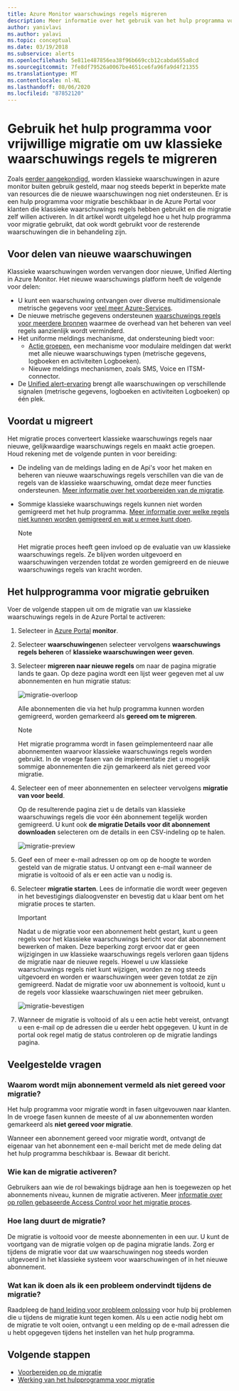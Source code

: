 ```yaml
---
title: Azure Monitor waarschuwings regels migreren
description: Meer informatie over het gebruik van het hulp programma voor vrijwillige migratie om uw klassieke waarschuwings regels te migreren.
author: yanivlavi
ms.author: yalavi
ms.topic: conceptual
ms.date: 03/19/2018
ms.subservice: alerts
ms.openlocfilehash: 5e811e487856ea38f96b669ccb12cabda655a8cd
ms.sourcegitcommit: 7fe8df79526a0067be4651ce6fa96fa9d4f21355
ms.translationtype: MT
ms.contentlocale: nl-NL
ms.lasthandoff: 08/06/2020
ms.locfileid: "87852120"
---
```

# <a name="use-the-voluntary-migration-tool-to-migrate-your-classic-alert-rules"></a>Gebruik het hulp programma voor vrijwillige migratie om uw klassieke waarschuwings regels te migreren

Zoals [eerder aangekondigd](monitoring-classic-retirement.md), worden klassieke waarschuwingen in azure monitor buiten gebruik gesteld, maar nog steeds beperkt in beperkte mate van resources die de nieuwe waarschuwingen nog niet ondersteunen. Er is een hulp programma voor migratie beschikbaar in de Azure Portal voor klanten die klassieke waarschuwings regels hebben gebruikt en die migratie zelf willen activeren. In dit artikel wordt uitgelegd hoe u het hulp programma voor migratie gebruikt, dat ook wordt gebruikt voor de resterende waarschuwingen die in behandeling zijn.

## <a name="benefits-of-new-alerts"></a>Voor delen van nieuwe waarschuwingen

Klassieke waarschuwingen worden vervangen door nieuwe, Unified Alerting in Azure Monitor. Het nieuwe waarschuwings platform heeft de volgende voor delen:

- U kunt een waarschuwing ontvangen over diverse multidimensionale metrische gegevens voor [veel meer Azure-Services](alerts-metric-near-real-time.md#metrics-and-dimensions-supported).
- De nieuwe metrische gegevens ondersteunen [waarschuwings regels voor meerdere bronnen](alerts-metric-overview.md#monitoring-at-scale-using-metric-alerts-in-azure-monitor) waarmee de overhead van het beheren van veel regels aanzienlijk wordt verminderd.
- Het uniforme meldings mechanisme, dat ondersteuning biedt voor:
  - [Actie groepen](action-groups.md), een mechanisme voor modulaire meldingen dat werkt met alle nieuwe waarschuwings typen (metrische gegevens, logboeken en activiteiten Logboeken).
  - Nieuwe meldings mechanismen, zoals SMS, Voice en ITSM-connector.
- De [Unified alert-ervaring](alerts-overview.md) brengt alle waarschuwingen op verschillende signalen (metrische gegevens, logboeken en activiteiten Logboeken) op één plek.

## <a name="before-you-migrate"></a>Voordat u migreert

Het migratie proces converteert klassieke waarschuwings regels naar nieuwe, gelijkwaardige waarschuwings regels en maakt actie groepen. Houd rekening met de volgende punten in voor bereiding:

- De indeling van de meldings lading en de Api's voor het maken en beheren van nieuwe waarschuwings regels verschillen van die van de regels van de klassieke waarschuwing, omdat deze meer functies ondersteunen. [Meer informatie over het voorbereiden van de migratie](alerts-prepare-migration.md).

- Sommige klassieke waarschuwings regels kunnen niet worden gemigreerd met het hulp programma. [Meer informatie over welke regels niet kunnen worden gemigreerd en wat u ermee kunt doen](alerts-understand-migration.md#manually-migrating-classic-alerts-to-newer-alerts).

    > [!NOTE]
    > Het migratie proces heeft geen invloed op de evaluatie van uw klassieke waarschuwings regels. Ze blijven worden uitgevoerd en waarschuwingen verzenden totdat ze worden gemigreerd en de nieuwe waarschuwings regels van kracht worden.

## <a name="how-to-use-the-migration-tool"></a>Het hulpprogramma voor migratie gebruiken

Voer de volgende stappen uit om de migratie van uw klassieke waarschuwings regels in de Azure Portal te activeren:

1. Selecteer in [Azure Portal](https://portal.azure.com) **monitor**.

1. Selecteer **waarschuwingen**en selecteer vervolgens **waarschuwings regels beheren** of **klassieke waarschuwingen weer geven**.

1. Selecteer **migreren naar nieuwe regels** om naar de pagina migratie lands te gaan. Op deze pagina wordt een lijst weer gegeven met al uw abonnementen en hun migratie status:

    ![migratie-overloop](media/alerts-migration/migration-landing.png "Regels migreren")

    Alle abonnementen die via het hulp programma kunnen worden gemigreerd, worden gemarkeerd als **gereed om te migreren**.

    > [!NOTE]
    > Het migratie programma wordt in fasen geïmplementeerd naar alle abonnementen waarvoor klassieke waarschuwings regels worden gebruikt. In de vroege fasen van de implementatie ziet u mogelijk sommige abonnementen die zijn gemarkeerd als niet gereed voor migratie.

1. Selecteer een of meer abonnementen en selecteer vervolgens **migratie van voor beeld**.

    Op de resulterende pagina ziet u de details van klassieke waarschuwings regels die voor één abonnement tegelijk worden gemigreerd. U kunt ook **de migratie Details voor dit abonnement downloaden** selecteren om de details in een CSV-indeling op te halen.

    ![migratie-preview](media/alerts-migration/migration-preview.png "Preview-migratie")

1. Geef een of meer e-mail adressen op om op de hoogte te worden gesteld van de migratie status. U ontvangt een e-mail wanneer de migratie is voltooid of als er een actie van u nodig is.

1. Selecteer **migratie starten**. Lees de informatie die wordt weer gegeven in het bevestigings dialoogvenster en bevestig dat u klaar bent om het migratie proces te starten.

    > [!IMPORTANT]
    > Nadat u de migratie voor een abonnement hebt gestart, kunt u geen regels voor het klassieke waarschuwings bericht voor dat abonnement bewerken of maken. Deze beperking zorgt ervoor dat er geen wijzigingen in uw klassieke waarschuwings regels verloren gaan tijdens de migratie naar de nieuwe regels. Hoewel u uw klassieke waarschuwings regels niet kunt wijzigen, worden ze nog steeds uitgevoerd en worden er waarschuwingen weer geven totdat ze zijn gemigreerd. Nadat de migratie voor uw abonnement is voltooid, kunt u de regels voor klassieke waarschuwingen niet meer gebruiken.

    ![migratie-bevestigen](media/alerts-migration/migration-confirm.png "Begin migratie bevestigen")

1. Wanneer de migratie is voltooid of als u een actie hebt vereist, ontvangt u een e-mail op de adressen die u eerder hebt opgegeven. U kunt in de portal ook regel matig de status controleren op de migratie landings pagina.

## <a name="frequently-asked-questions"></a>Veelgestelde vragen

### <a name="why-is-my-subscription-listed-as-not-ready-for-migration"></a>Waarom wordt mijn abonnement vermeld als niet gereed voor migratie?

Het hulp programma voor migratie wordt in fasen uitgevouwen naar klanten. In de vroege fasen kunnen de meeste of al uw abonnementen worden gemarkeerd als **niet gereed voor migratie**. 

Wanneer een abonnement gereed voor migratie wordt, ontvangt de eigenaar van het abonnement een e-mail bericht met de mede deling dat het hulp programma beschikbaar is. Bewaar dit bericht.

### <a name="who-can-trigger-the-migration"></a>Wie kan de migratie activeren?

Gebruikers aan wie de rol bewakings bijdrage aan hen is toegewezen op het abonnements niveau, kunnen de migratie activeren. Meer [informatie over op rollen gebaseerde Access Control voor het migratie proces](alerts-understand-migration.md#who-can-trigger-the-migration).

### <a name="how-long-will-the-migration-take"></a>Hoe lang duurt de migratie?

De migratie is voltooid voor de meeste abonnementen in een uur. U kunt de voortgang van de migratie volgen op de pagina migratie lands. Zorg er tijdens de migratie voor dat uw waarschuwingen nog steeds worden uitgevoerd in het klassieke systeem voor waarschuwingen of in het nieuwe abonnement.

### <a name="what-can-i-do-if-i-run-into-a-problem-during-migration"></a>Wat kan ik doen als ik een probleem ondervindt tijdens de migratie?

Raadpleeg de [hand leiding voor probleem oplossing](alerts-understand-migration.md#common-problems-and-remedies) voor hulp bij problemen die u tijdens de migratie kunt tegen komen. Als u een actie nodig hebt om de migratie te volt ooien, ontvangt u een melding op de e-mail adressen die u hebt opgegeven tijdens het instellen van het hulp programma.

## <a name="next-steps"></a>Volgende stappen

- [Voorbereiden op de migratie](alerts-prepare-migration.md)
- [Werking van het hulpprogramma voor migratie](alerts-understand-migration.md)
